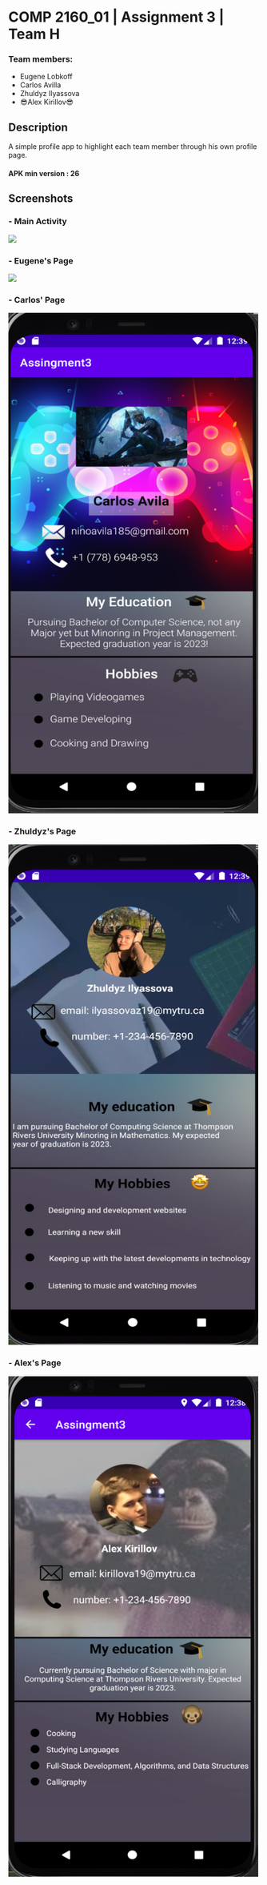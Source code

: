 # COMP 2160_01 | Assignment 3 | Team H

### Team members:

 - Eugene Lobkoff
 - Carlos Avilla
 - Zhuldyz Ilyassova
 - :sunglasses:Alex Kirillov:sunglasses:


## Description
 A simple profile app to highlight each team member through his own profile page. 

#### APK min version : 26

## Screenshots
   
  ### - Main Activity
   
   <img src="https://imgur.com/a/01avcHx"/>
   <br/>
   
  ### - Eugene's Page
   
   <img src="https://imgur.com/a/FGJSqZn"/>
   <br/>
   
  ### - Carlos' Page
   <img src="https://github.com/TitiMiti/Ass3TeamL/blob/master/screenshots/Screenshot%202021-02-11%20at%200.39.25.png" width="500px" height="1000px"/>
   <br/>
   
  ### - Zhuldyz's Page
   <img src="https://github.com/TitiMiti/Ass3TeamL/blob/master/screenshots/Screenshot%202021-02-11%20at%200.39.07.png" width="500px" height="1000px"/>
   <br/>
   
  ### - Alex's Page
   <img src="https://github.com/TitiMiti/Ass3TeamL/blob/master/screenshots/Screenshot%202021-02-11%20at%200.38.54.png" width="500px" height="1000px"/>

